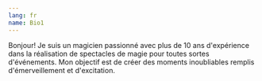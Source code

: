 ```yaml
---
lang: fr
name: Bio1
---
```

Bonjour! Je suis un magicien passionné avec plus de 10 ans d'expérience dans la réalisation de spectacles de magie pour toutes sortes d'événements. Mon objectif est de créer des moments inoubliables remplis d'émerveillement et d'excitation.
